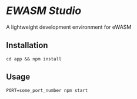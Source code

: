 # *EWASM Studio*

A lightweight development environment for eWASM

## Installation
`cd app && npm install`

## Usage
`PORT=some_port_number npm start`
